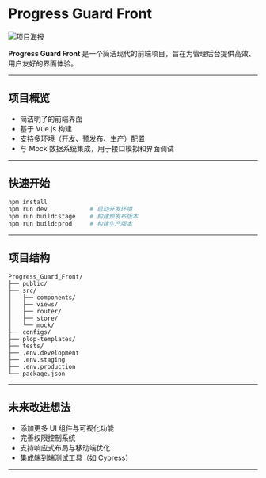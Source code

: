 # Progress Guard Front

![项目海报](./poster.png)

**Progress Guard Front** 是一个简洁现代的前端项目，旨在为管理后台提供高效、用户友好的界面体验。

---

## 项目概览

- 简洁明了的前端界面  
- 基于 Vue.js 构建  
- 支持多环境（开发、预发布、生产）配置  
- 与 Mock 数据系统集成，用于接口模拟和界面调试

---

## 快速开始

```bash
npm install
npm run dev            # 启动开发环境
npm run build:stage    # 构建预发布版本
npm run build:prod     # 构建生产版本
```

---

## 项目结构

```
Progress_Guard_Front/
├── public/
├── src/
│   ├── components/
│   ├── views/
│   ├── router/
│   ├── store/
│   └── mock/
├── configs/
├── plop-templates/
├── tests/
├── .env.development
├── .env.staging
├── .env.production
└── package.json
```

---

## 未来改进想法

- 添加更多 UI 组件与可视化功能  
- 完善权限控制系统  
- 支持响应式布局与移动端优化  
- 集成端到端测试工具（如 Cypress）

---

